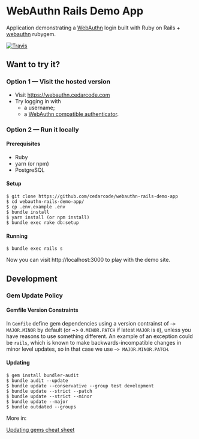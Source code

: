 # WebAuthn Rails Demo App

Application demonstrating a [WebAuthn](https://en.wikipedia.org/wiki/WebAuthn) login built with Ruby on Rails + [webauthn](https://rubygems.org/gems/webauthn) rubygem.

[![Travis](https://img.shields.io/travis/cedarcode/webauthn-rails-demo-app/master.svg?style=flat-square)](https://travis-ci.org/cedarcode/webauthn-rails-demo-app)

## Want to try it?

### Option 1 — Visit the hosted version

* Visit https://webauthn.cedarcode.com
* Try logging in with
  * a username;
  * a [WebAuthn compatible authenticator](https://github.com/cedarcode/webauthn-ruby#prerequisites).


### Option 2 — Run it locally

#### Prerequisites

* Ruby
* yarn (or npm)
* PostgreSQL

#### Setup

```
$ git clone https://github.com/cedarcode/webauthn-rails-demo-app
$ cd webauthn-rails-demo-app/
$ cp .env.example .env
$ bundle install
$ yarn install (or npm install)
$ bundle exec rake db:setup
```

#### Running

```
$ bundle exec rails s
```

Now you can visit http://localhost:3000 to play with the demo site.

## Development

### Gem Update Policy

#### Gemfile Version Constraints

In `Gemfile` define gem dependencies using a version contrainst of `~> MAJOR.MINOR` by default (or ~> `0.MINOR.PATCH` if
latest `MAJOR` is `0`), unless you have reasons to use something different. An example of an exception could be
`rails`, which is known to make backwards-incompatible changes in minor level updates, so in that case we use
`~> MAJOR.MINOR.PATCH`.

#### Updating

```
$ gem install bundler-audit
$ bundle audit --update
$ bundle update --conservative --group test development
$ bundle update --strict --patch
$ bundle update --strict --minor
$ bundle update --major
$ bundle outdated --groups
```

More in:

[Updating gems cheat sheet](https://medium.com/cedarcode/updating-gems-cheat-sheet-346d5666a181)
